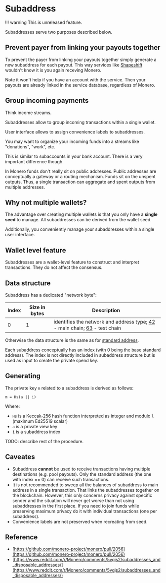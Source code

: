 # Subaddress

!!! warning
    This is unreleased feature.

Subaddresses serve two purposes described below.

## Prevent payer from linking your payouts together

To prevent the payer from linking your payouts together simply generate a new subaddress for each payout.
This way services like [Shapeshift](https://shapeshift.io) wouldn't know it is you again receving Monero.

Note it won't help if you have an account with the service. Then your payouts are already linked in the service database, regardless of Monero.

## Group incoming payments

Think income streams.

Subaddresses allow to group incoming transactions within a single wallet.

User interface allows to assign convenience labels to subaddresses.

You may want to organize your incoming funds into a streams like "donations", "work", etc.

This is similar to subaccounts in your bank account. There is a very important difference though.

In Monero funds don't really sit on public addresses. Public addresses are conceptually a gateway or a routing mechanism. Funds sit on the unspent outputs. Thus, a single transaction can aggregate and spent outputs from multiple addresses.

## Why not multiple wallets?

The advantage over creating multiple wallets is that you only have a **single seed** to manage.
All subaddresses can be derived from the wallet seed.

Additionally, you conveniently manage your subaddresses within a single user interface.

## Wallet level feature

Subaddresses are a wallet-level feature to construct and interpret transactions. They do not affect the consensus. 

## Data structure

Subaddress has a dedicated "network byte":

Index       | Size in bytes    | Description
------------|------------------|-------------------------------------------------------------
0           | 1                | identifies the network and address type; [42](https://github.com/monero-project/monero/blob/784f7b07f05a645d43f62ed3a9cefda4b0c57825/src/cryptonote_config.h#L153) - main chain; [63](https://github.com/monero-project/monero/blob/784f7b07f05a645d43f62ed3a9cefda4b0c57825/src/cryptonote_config.h#L167) - test chain

Otherwise the data structure is the same as for [standard address](/public-address/standard-address/).

Each subaddress conceptually has an index (with 0 being the base standard address).
The index is not directly included in subaddress structure but is used as input to create the private spend key.

## Generating

The private key `m` related to a subaddress is derived as follows:
    
    m = Hs(a || i)
    
Where:

* `Hs` is a Keccak-256 hash function interpreted as integer and modulo `l` (maximum Ed25519 scalar)
* `a` is a private view key
* `i` is a subaddress index

TODO: describe rest of the procedure.

## Caveates

* Subaddress **cannot** be used to receive transactions having multiple destinations (e.g. pool payouts). Only the standard address (the one with index == 0) can receive such transactions.
* It is not recommended to sweep all the balances of subaddress to main address in a single transaction. That links the subaddresses together on the blockchain. However, this only concerns privacy against specific sender and the situation will never get worse than not using subaddresses in the first place. If you need to join funds while preserving maximum privacy do it with individual transactions (one per subaddress).
* Convenience labels are not preserved when recreating from seed.

## Reference

* [https://github.com/monero-project/monero/pull/2056](https://github.com/monero-project/monero/pull/2056)
* [https://www.reddit.com/r/Monero/comments/5vgjs2/subaddresses_and_disposable_addresses/](https://www.reddit.com/r/Monero/comments/5vgjs2/subaddresses_and_disposable_addresses/)
